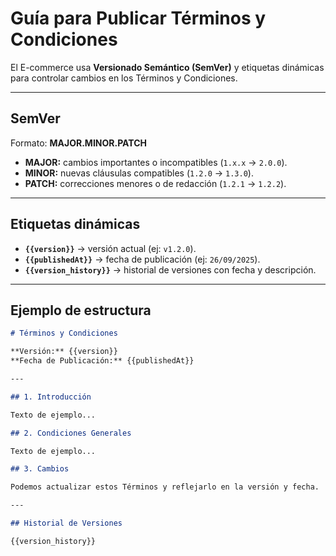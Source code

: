 # Guía para Publicar Términos y Condiciones

El E-commerce usa **Versionado Semántico (SemVer)** y etiquetas dinámicas para controlar cambios en los Términos y Condiciones.

---

## SemVer

Formato: **MAJOR.MINOR.PATCH**

- **MAJOR:** cambios importantes o incompatibles (`1.x.x` → `2.0.0`).
- **MINOR:** nuevas cláusulas compatibles (`1.2.0` → `1.3.0`).
- **PATCH:** correcciones menores o de redacción (`1.2.1` → `1.2.2`).

---

## Etiquetas dinámicas

- **`{{version}}`** → versión actual (ej: `v1.2.0`).
- **`{{publishedAt}}`** → fecha de publicación (ej: `26/09/2025`).
- **`{{version_history}}`** → historial de versiones con fecha y descripción.

---

## Ejemplo de estructura

```markdown
# Términos y Condiciones

**Versión:** {{version}}  
**Fecha de Publicación:** {{publishedAt}}

---

## 1. Introducción

Texto de ejemplo...

## 2. Condiciones Generales

Texto de ejemplo...

## 3. Cambios

Podemos actualizar estos Términos y reflejarlo en la versión y fecha.

---

## Historial de Versiones

{{version_history}}
```

